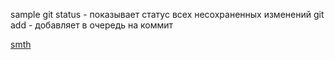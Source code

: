 sample
git status - показывает статус всех несохраненных изменений
git add - добавляет в очередь на коммит 

[smth](https://google.com)
